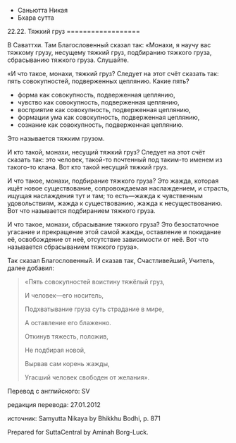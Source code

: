 









* Саньютта Никая
* Бхара сутта


22\.22\. Тяжкий груз
\=\=\=\=\=\=\=\=\=\=\=\=\=\=\=\=\=\=



В Саваттхи\. Там Благословенный сказал так: «Монахи, я научу вас тяжкому грузу, несущему тяжкий груз, подбиранию тяжкого груза, сбрасыванию тяжкого груза\. Слушайте\.


«И что такое, монахи, тяжкий груз? Следует на этот счёт сказать так: пять совокупностей, подверженных цеплянию\. Какие пять?


* форма как совокупность, подверженная цеплянию,
* чувство как совокупность, подверженная цеплянию,
* восприятие как совокупность, подверженная цеплянию,
* формации ума как совокупность, подверженная цеплянию,
* сознание как совокупность, подверженная цеплянию\.


Это называется тяжким грузом\.


И кто такой, монахи, несущий тяжкий груз? Следует на этот счёт сказать так: это человек, такой\-то почтенный под таким\-то именем из такого\-то клана\. Вот кто такой несущий тяжкий груз\.


И что такое, монахи, подбирание тяжкого груза? Это жажда, которая ищёт новое существование, сопровождаемая наслаждением, и страсть, ищущая наслаждения тут и там; то есть—жажда к чувственным удовольствиям, жажда к существованию, жажда к несуществованию\. Вот что называется подбиранием тяжкого груза\.


И что такое, монахи, сбрасывание тяжкого груза? Это безостаточное угасание и прекращение этой самой жажды, оставление и покидание её, освобождение от неё, отсутствие зависимости от неё\. Вот что называется сбрасыванием тяжкого груза»\.


Так сказал Благословенный\. И сказав так, Счастливейший, Учитель, далее добавил:



> «Пять совокупностей воистину тяжёлый груз,  
> 
> И человек—его носитель,  
> 
> Подхватывание груза суть страдание в мире,  
> 
> А оставление его блаженно\.  
> 
>   
> 
> Откинув тяжесть, положив,  
> 
> Не подбирая новой,  
> 
> Вырвав сам корень жажды,  
> 
> Угасший человек свободен от желания»\.



Перевод с английского: SV


редакция перевода: 27\.01\.2012


источник: Samyutta Nikaya by Bhikkhu Bodhi, p\. 871


Prepared for SuttaCentral by Aminah Borg\-Luck\.






